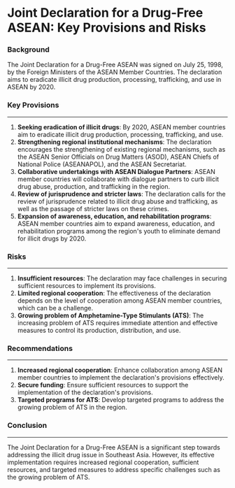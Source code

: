 **Joint Declaration for a Drug-Free ASEAN: Key Provisions and Risks**
=====================================================================================

### Background

The Joint Declaration for a Drug-Free ASEAN was signed on July 25, 1998, by the Foreign Ministers of the ASEAN Member Countries. The declaration aims to eradicate illicit drug production, processing, trafficking, and use in ASEAN by 2020.

### Key Provisions
---------------------

1. **Seeking eradication of illicit drugs**: By 2020, ASEAN member countries aim to eradicate illicit drug production, processing, trafficking, and use.
2. **Strengthening regional institutional mechanisms**: The declaration encourages the strengthening of existing regional mechanisms, such as the ASEAN Senior Officials on Drug Matters (ASOD), ASEAN Chiefs of National Police (ASEANAPOL), and the ASEAN Secretariat.
3. **Collaborative undertakings with ASEAN Dialogue Partners**: ASEAN member countries will collaborate with dialogue partners to curb illicit drug abuse, production, and trafficking in the region.
4. **Review of jurisprudence and stricter laws**: The declaration calls for the review of jurisprudence related to illicit drug abuse and trafficking, as well as the passage of stricter laws on these crimes.
5. **Expansion of awareness, education, and rehabilitation programs**: ASEAN member countries aim to expand awareness, education, and rehabilitation programs among the region's youth to eliminate demand for illicit drugs by 2020.

### Risks
----------

1. **Insufficient resources**: The declaration may face challenges in securing sufficient resources to implement its provisions.
2. **Limited regional cooperation**: The effectiveness of the declaration depends on the level of cooperation among ASEAN member countries, which can be a challenge.
3. **Growing problem of Amphetamine-Type Stimulants (ATS)**: The increasing problem of ATS requires immediate attention and effective measures to control its production, distribution, and use.

### Recommendations
-------------------

1. **Increased regional cooperation**: Enhance collaboration among ASEAN member countries to implement the declaration's provisions effectively.
2. **Secure funding**: Ensure sufficient resources to support the implementation of the declaration's provisions.
3. **Targeted programs for ATS**: Develop targeted programs to address the growing problem of ATS in the region.

### Conclusion
----------

The Joint Declaration for a Drug-Free ASEAN is a significant step towards addressing the illicit drug issue in Southeast Asia. However, its effective implementation requires increased regional cooperation, sufficient resources, and targeted measures to address specific challenges such as the growing problem of ATS.